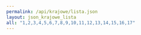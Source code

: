 ```yaml
---
permalink: /api/krajowe/lista.json
layout: json_krajowe_lista
all: "1,2,3,4,5,6,7,8,9,10,11,12,13,14,15,16,17"
---
```

